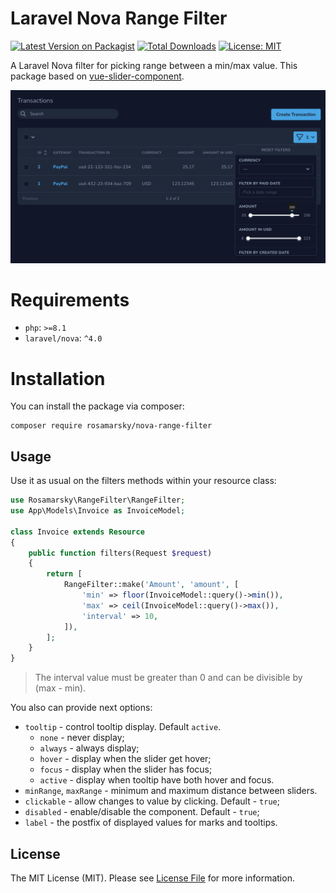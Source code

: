 # Laravel Nova Range Filter 

[![Latest Version on Packagist](https://img.shields.io/packagist/v/rosamarsky/nova-range-filter)](https://packagist.org/packages/rosamarsky/nova-range-filter)
[![Total Downloads](https://img.shields.io/packagist/dt/rosamarsky/nova-range-filter)](https://packagist.org/packages/rosamarsky/nova-range-filter)
[![License: MIT](https://img.shields.io/badge/License-MIT-green.svg)](https://opensource.org/licenses/MIT)


A Laravel Nova filter for picking range between a min/max value. 
This package based on [vue-slider-component](https://www.npmjs.com/package/vue-slider-component).

![RangeFilter](https://raw.githubusercontent.com/rosamarsky/nova-range-filter/master/resources/img/table-screen.png)

#  Requirements
 - `php`: `>=8.1`
 - `laravel/nova`: `^4.0`

# Installation

You can install the package via composer:

```
composer require rosamarsky/nova-range-filter
```

## Usage

Use it as usual on the filters methods within your resource class:

```php
use Rosamarsky\RangeFilter\RangeFilter;
use App\Models\Invoice as InvoiceModel;

class Invoice extends Resource
{
    public function filters(Request $request)
    {
        return [
            RangeFilter::make('Amount', 'amount', [
                'min' => floor(InvoiceModel::query()->min()),
                'max' => ceil(InvoiceModel::query()->max()),
                'interval' => 10,
            ]),
        ];
    }
}
```
> The interval value must be greater than 0 and can be divisible by (max - min).

You also can provide next options:
- `tooltip` - control tooltip display. Default `active`.
  - `none` - never display;
  - `always` - always display;
  - `hover` - display when the slider get hover;
  - `focus` - display when the slider has focus;
  - `active` - display when tooltip have both hover and focus.
- `minRange`, `maxRange` - minimum and maximum distance between sliders.
- `clickable` - allow changes to value by clicking. Default - `true`;
- `disabled` - enable/disable the component. Default - `true`;
- `label` - the postfix of displayed values for marks and tooltips.

## License

The MIT License (MIT). Please see [License File](https://raw.githubusercontent.com/rosamarsky/nova-range-filter/master/LICENSE) for more information.
